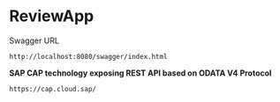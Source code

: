 # ReviewApp

Swagger URL

```
http://localhost:8080/swagger/index.html
```

**SAP CAP technology exposing REST API based on ODATA V4 Protocol**
```
https://cap.cloud.sap/
```

